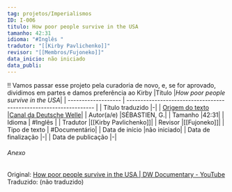```yaml
---
tag: projetos/Imperialismos
ID: I-006
titulo: How poor people survive in the USA
tamanho: 42:31
idioma: "#Inglês "
tradutor: "[[Kirby Pavlichenko]]"
revisor: "[[Membros/Fujoneko]]"
data_inicio: não iniciado
data_publi: 
---
```

!! Vamos passar esse projeto pela curadoria de novo, e, se for aprovado, dividimos em partes e damos preferência ao Kirby
|Título               |_How poor people survive in the USA_|
| ------------------- | ------------------------------------------------------------------ |
| Título traduzido    |-|
| [Origem do texto](https://youtu.be/JHDkALRz5Rk)   |[Canal da Deutsche Welle](https://youtu.be/JHDkALRz5Rk)|
| Autor(a/e)          |SÉBASTIEN, G.|
| Tamanho             |42:31|
| Idioma              | #Inglês |
| Tradutor            |[[Kirby Pavlichenko]]|
| Revisor             |[[Fujoneko]]|
| Tipo de texto       | #Documentário|
| Data de início      |não iniciado|
| Data de finalização |-|
| Data de publicação  |-|

###### Anexo
Original: [How poor people survive in the USA | DW Documentary - YouTube](https://www.youtube.com/watch?v=JHDkALRz5Rk)
Traduzido: (não traduzido)